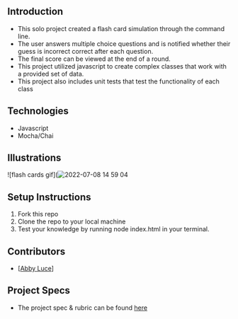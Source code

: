 ## Introduction
  - This solo project created a flash card simulation through the command line.
  - The user answers multiple choice questions and is notified whether their guess is incorrect correct after each question.
  - The final score can be viewed at the end of a round.
  - This project utilized javascript to create complex classes that work with a provided set of data.
  - This project also includes unit tests that test the functionality of each class

## Technologies
  - Javascript
  - Mocha/Chai

## Illustrations
![flash cards gif](![2022-07-08 14 59 04](https://user-images.githubusercontent.com/100726140/178070727-d5885afa-c4cf-4137-a804-7dc594a21d40.gif)

## Setup Instructions
1. Fork this repo  
2. Clone the repo to your local machine
3. Test your knowledge by running node index.html in your terminal.

## Contributors
  - [[Abby Luce](https://github.com/abbyluce)]

## Project Specs
  - The project spec & rubric can be found [here](https://frontend.turing.edu/projects/flash-cards.html)
